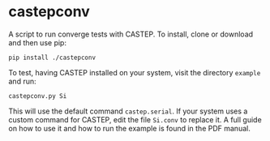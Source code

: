 # castepconv

A script to run converge tests with CASTEP. To install, clone or download and then use pip:

    pip install ./castepconv
    
To test, having CASTEP installed on your system, visit the directory `example` and run:

    castepconv.py Si

This will use the default command `castep.serial`. If your system uses a custom command for CASTEP, edit the file `Si.conv`
to replace it. A full guide on how to use it and how to run the example is found in the PDF manual.
